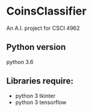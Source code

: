 # CoinsClassifier
An A.I. project for CSCI 4962

## Python version
  python 3.6

## Libraries require:
- python 3 tkinter
- python 3 tensorflow
